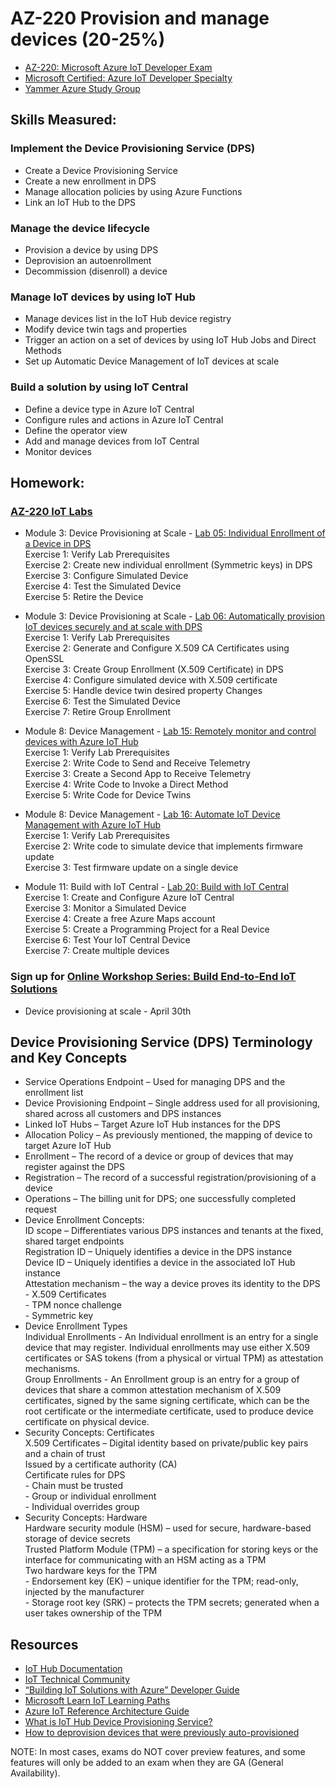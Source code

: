 # AZ-220 Provision and manage devices (20-25%)

* [AZ-220: Microsoft Azure IoT Developer Exam](https://docs.microsoft.com/en-us/learn/certifications/exams/az-220)
* [Microsoft Certified: Azure IoT Developer Specialty](https://docs.microsoft.com/en-us/learn/certifications/azure-iot-developer-specialty)
* [Yammer Azure Study Group](http://aka.ms/azurecsg)

## Skills Measured:
### Implement the Device Provisioning Service (DPS)
* Create a Device Provisioning Service
* Create a new enrollment in DPS
* Manage allocation policies by using Azure Functions
* Link an IoT Hub to the DPS

### Manage the device lifecycle
* Provision a device by using DPS
* Deprovision an autoenrollment
* Decommission (disenroll) a device

### Manage IoT devices by using IoT Hub
* Manage devices list in the IoT Hub device registry
* Modify device twin tags and properties
* Trigger an action on a set of devices by using IoT Hub Jobs and Direct Methods
* Set up Automatic Device Management of IoT devices at scale

### Build a solution by using IoT Central
* Define a device type in Azure IoT Central
* Configure rules and actions in Azure IoT Central
* Define the operator view
* Add and manage devices from IoT Central
* Monitor devices

## Homework:
### [AZ-220 IoT Labs](https://microsoftlearning.github.io/AZ-220-Microsoft-Azure-IoT-Developer) 
* Module 3: Device Provisioning at Scale - [Lab 05: Individual Enrollment of a Device in DPS](https://microsoftlearning.github.io/AZ-220-Microsoft-Azure-IoT-Developer/Instructions/Labs/LAB_AK_05-individual-enrollment-of-device-in-dps.html)
<br />Exercise 1: Verify Lab Prerequisites
<br />Exercise 2: Create new individual enrollment (Symmetric keys) in DPS
<br />Exercise 3: Configure Simulated Device
<br />Exercise 4: Test the Simulated Device
<br />Exercise 5: Retire the Device

* Module 3: Device Provisioning at Scale - [Lab 06: Automatically provision IoT devices securely and at scale with DPS](https://microsoftlearning.github.io/AZ-220-Microsoft-Azure-IoT-Developer/Instructions/Labs/LAB_AK_06-automatic-enrollment-of-devices-in-dps.html)
<br />Exercise 1: Verify Lab Prerequisites
<br />Exercise 2: Generate and Configure X.509 CA Certificates using OpenSSL
<br />Exercise 3: Create Group Enrollment (X.509 Certificate) in DPS
<br />Exercise 4: Configure simulated device with X.509 certificate
<br />Exercise 5: Handle device twin desired property Changes
<br />Exercise 6: Test the Simulated Device
<br />Exercise 7: Retire Group Enrollment

* Module 8: Device Management - [Lab 15: Remotely monitor and control devices with Azure IoT Hub](https://microsoftlearning.github.io/AZ-220-Microsoft-Azure-IoT-Developer/Instructions/Labs/LAB_AK_15-remotely-monitor-and-control-devices.html)
<br />Exercise 1: Verify Lab Prerequisites
<br />Exercise 2: Write Code to Send and Receive Telemetry
<br />Exercise 3: Create a Second App to Receive Telemetry
<br />Exercise 4: Write Code to Invoke a Direct Method
<br />Exercise 5: Write Code for Device Twins

* Module 8: Device Management - [Lab 16: Automate IoT Device Management with Azure IoT Hub](https://microsoftlearning.github.io/AZ-220-Microsoft-Azure-IoT-Developer/Instructions/Labs/LAB_AK_16-automatic-device-management.html)
<br />Exercise 1: Verify Lab Prerequisites
<br />Exercise 2: Write code to simulate device that implements firmware update
<br />Exercise 3: Test firmware update on a single device

* Module 11: Build with IoT Central - [Lab 20: Build with IoT Central](https://microsoftlearning.github.io/AZ-220-Microsoft-Azure-IoT-Developer/Instructions/Labs/LAB_AK_20-build-with-iot-central.html)
<br />Exercise 1: Create and Configure Azure IoT Central
<br />Exercise 3: Monitor a Simulated Device
<br />Exercise 4: Create a free Azure Maps account
<br />Exercise 5: Create a Programming Project for a Real Device
<br />Exercise 6: Test Your IoT Central Device
<br />Exercise 7: Create multiple devices

### Sign up for [Online Workshop Series: Build End-to-End IoT Solutions](https://aka.ms/IoT-online-workshop)
* Device provisioning at scale - April 30th

## Device Provisioning Service (DPS) Terminology and Key Concepts
* Service Operations Endpoint – Used for managing DPS and the enrollment list
* Device Provisioning Endpoint – Single address used for all provisioning, shared across all customers and DPS instances
* Linked IoT Hubs – Target Azure IoT Hub instances for the DPS
* Allocation Policy – As previously mentioned, the mapping of device to target Azure IoT Hub
* Enrollment – The record of a device or group of devices that may register against the DPS
* Registration – The record of a successful registration/provisioning of a device
* Operations – The billing unit for DPS; one successfully completed request
* Device Enrollment Concepts:
<br />ID scope – Differentiates various DPS instances and tenants at the fixed, shared target endpoints
<br />Registration ID – Uniquely identifies a device in the DPS instance
<br />Device ID – Uniquely identifies a device in the associated IoT Hub instance
<br />Attestation mechanism – the way a device proves its identity to the DPS
<br />- X.509 Certificates
<br />- TPM nonce challenge
<br />- Symmetric key
* Device Enrollment Types
<br />Individual Enrollments - An Individual enrollment is an entry for a single device that may register. Individual enrollments may use either X.509 certificates or SAS tokens (from a physical or virtual TPM) as attestation mechanisms. 
<br />Group Enrollments - An Enrollment group is an entry for a group of devices that share a common attestation mechanism of X.509 certificates, signed by the same signing certificate, which can be the root certificate or the intermediate certificate, used to produce device certificate on physical device.
* Security Concepts: Certificates
<br />X.509 Certificates – Digital identity based on private/public key pairs and a chain of trust
<br />Issued by a certificate authority (CA)
<br />Certificate rules for DPS
<br />- Chain must be trusted
<br />- Group or individual enrollment
<br />- Individual overrides group
* Security Concepts: Hardware
<br />Hardware security module (HSM) – used for secure, hardware-based storage of device secrets
<br />Trusted Platform Module (TPM) – a specification for storing keys or the interface for communicating with an HSM acting as a TPM
<br />Two hardware keys for the TPM
<br />- Endorsement key (EK) – unique identifier for the TPM; read-only, injected by the manufacturer
<br />- Storage root key (SRK) – protects the TPM secrets; generated when a user takes ownership of the TPM


## Resources
* [IoT Hub Documentation](https://docs.microsoft.com/en-us/azure/iot-hub/)
* [IoT Technical Community](https://techcommunity.microsoft.com/t5/internet-of-things-iot/ct-p/IoT)
* [“Building IoT Solutions with Azure” Developer Guide](https://discover.Microsoft.com/azure-iot-building-solutions-dev-guide)
* [Microsoft Learn IoT Learning Paths](http://aka.ms/mslearniot)
* [Azure IoT Reference Architecture Guide](https://docs.Microsoft.com/azure/architecture/reference-architectures/iot)
* [What is IoT Hub Device Provisioning Service?](https://docs.microsoft.com/en-us/azure/iot-dps/about-iot-dps)
* [How to deprovision devices that were previously auto-provisioned](https://docs.microsoft.com/en-us/azure/iot-dps/how-to-unprovision-devices)


NOTE: In most cases, exams do NOT cover preview features, and some features will only be
added to an exam when they are GA (General Availability).
